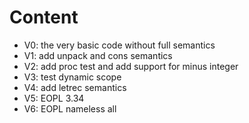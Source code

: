 Content
=======

* V0: the very basic code without full semantics
* V1: add unpack and cons semantics
* V2: add proc test and add support for minus integer 
* V3: test dynamic scope
* V4: add letrec semantics
* V5: EOPL 3.34
* V6: EOPL nameless all
